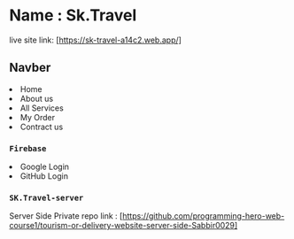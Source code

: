 # Name : Sk.Travel

live site link: [https://sk-travel-a14c2.web.app/]

## Navber

<li>Home</li>
<li>About us</li>
<li>All Services</li>
<li>My Order</li>
<li>Contract us</li>

### `Firebase`

<li>Google Login</li>
<li>GitHub Login</li>

### `SK.Travel-server`

Server Side Private repo link : [https://github.com/programming-hero-web-course1/tourism-or-delivery-website-server-side-Sabbir0029]




